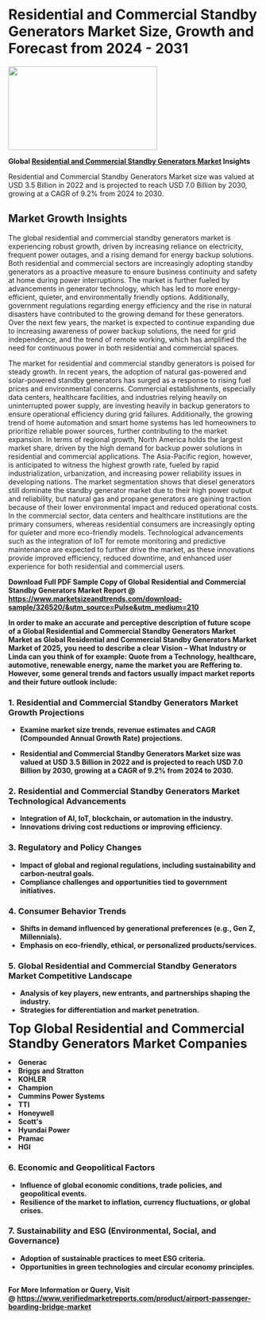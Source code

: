 <H1>Residential and Commercial Standby Generators Market Size, Growth and Forecast from 2024 - 2031</H1><img class="aligncenter size-medium wp-image-584254" src="https://thirdeyenews.in/wp-content/uploads/2024/09/Global-Market-Research-300x168.jpeg" alt="" width="300" height="168" /><p><strong>Global&nbsp;<a href="https://www.marketsizeandtrends.com/download-sample/326520/&amp;utm_source=Pulse&amp;utm_medium=210">Residential and Commercial Standby Generators Market</a> Insights</strong></p><p>Residential and Commercial Standby Generators Market size was valued at USD 3.5 Billion in 2022 and is projected to reach USD 7.0 Billion by 2030, growing at a CAGR of 9.2% from 2024 to 2030.</p><p><h2>Market Growth Insights</h2> <p>The global residential and commercial standby generators market is experiencing robust growth, driven by increasing reliance on electricity, frequent power outages, and a rising demand for energy backup solutions. Both residential and commercial sectors are increasingly adopting standby generators as a proactive measure to ensure business continuity and safety at home during power interruptions. The market is further fueled by advancements in generator technology, which has led to more energy-efficient, quieter, and environmentally friendly options. Additionally, government regulations regarding energy efficiency and the rise in natural disasters have contributed to the growing demand for these generators. Over the next few years, the market is expected to continue expanding due to increasing awareness of power backup solutions, the need for grid independence, and the trend of remote working, which has amplified the need for continuous power in both residential and commercial spaces.</p> <p><strong></strong></p> <p>The market for residential and commercial standby generators is poised for steady growth. In recent years, the adoption of natural gas-powered and solar-powered standby generators has surged as a response to rising fuel prices and environmental concerns. Commercial establishments, especially data centers, healthcare facilities, and industries relying heavily on uninterrupted power supply, are investing heavily in backup generators to ensure operational efficiency during grid failures. Additionally, the growing trend of home automation and smart home systems has led homeowners to prioritize reliable power sources, further contributing to the market expansion. In terms of regional growth, North America holds the largest market share, driven by the high demand for backup power solutions in residential and commercial applications. The Asia-Pacific region, however, is anticipated to witness the highest growth rate, fueled by rapid industrialization, urbanization, and increasing power reliability issues in developing nations. The market segmentation shows that diesel generators still dominate the standby generator market due to their high power output and reliability, but natural gas and propane generators are gaining traction because of their lower environmental impact and reduced operational costs. In the commercial sector, data centers and healthcare institutions are the primary consumers, whereas residential consumers are increasingly opting for quieter and more eco-friendly models. Technological advancements such as the integration of IoT for remote monitoring and predictive maintenance are expected to further drive the market, as these innovations provide improved efficiency, reduced downtime, and enhanced user experience for both residential and commercial users.</p> <p><strong></p><p><span class=""><strong>Download Full PDF Sample Copy of Global Residential and Commercial Standby Generators Market Report</strong> @ <a href="https://www.marketsizeandtrends.com/download-sample/326520/&amp;utm_source=Pulse&amp;utm_medium=210" target="_blank">https://www.marketsizeandtrends.com/download-sample/326520/&amp;utm_source=Pulse&amp;utm_medium=210</a></span></p><p>In order to make an accurate and perceptive description of future scope of a Global&nbsp;Residential and Commercial Standby Generators Market Market as Global&nbsp;Residential and Commercial Standby Generators Market Market of 2025, you need to describe a clear Vision &ndash; What Industry or Linda can you think of for example: Quote from a Technology, healthcare, automotive, renewable energy, name the market you are Reffering to. However, some general trends and factors usually impact market reports and their future outlook include:</p><h3>1.&nbsp;<strong>Residential and Commercial Standby Generators Market Growth Projections</strong></h3><ul><li>Examine market size trends, revenue estimates and CAGR (Compounded Annual Growth Rate) projections.</li><li><p>Residential and Commercial Standby Generators Market size was valued at USD 3.5 Billion in 2022 and is projected to reach USD 7.0 Billion by 2030, growing at a CAGR of 9.2% from 2024 to 2030.</p></li></ul><h3>2.&nbsp;<strong>Residential and Commercial Standby Generators Market Technological Advancements</strong></h3><ul><li>Integration of AI, IoT, blockchain, or automation in the industry.</li><li>Innovations driving cost reductions or improving efficiency.</li></ul><h3>3.&nbsp;<strong>Regulatory and Policy Changes</strong></h3><ul><li>Impact of global and regional regulations, including sustainability and carbon-neutral goals.</li><li>Compliance challenges and opportunities tied to government initiatives.</li></ul><h3>4.&nbsp;<strong>Consumer Behavior Trends</strong></h3><ul><li>Shifts in demand influenced by generational preferences (e.g., Gen Z, Millennials).</li><li>Emphasis on eco-friendly, ethical, or personalized products/services.</li></ul><h3>5.&nbsp;<strong>Global Residential and Commercial Standby Generators Market Competitive Landscape</strong></h3><ul><li>Analysis of key players, new entrants, and partnerships shaping the industry.</li><li>Strategies for differentiation and market penetration.</li></ul><p data-pm-slice="1 1 []"><span style="color: inherit; font-family: inherit; font-size: 25px;">Top Global Residential and Commercial Standby Generators Market Companies</span></p><div class="" data-test-id=""><p><li>Generac</li><li> Briggs and Stratton</li><li> KOHLER</li><li> Champion</li><li> Cummins Power Systems</li><li> TTI</li><li> Honeywell</li><li> Scott's</li><li> Hyundai Power</li><li> Pramac</li><li> HGI</li></p></div><h3>6.&nbsp;<strong>Economic and Geopolitical Factors</strong></h3><ul><li>Influence of global economic conditions, trade policies, and geopolitical events.</li><li>Resilience of the market to inflation, currency fluctuations, or global crises.</li></ul><h3>7.&nbsp;<strong>Sustainability and ESG (Environmental, Social, and Governance)</strong></h3><ul><li>Adoption of sustainable practices to meet ESG criteria.</li><li>Opportunities in green technologies and circular economy principles.</li></ul><h2><strong style="font-size: 14px;">For More Information or Query, Visit @&nbsp;</strong><a style="background-color: #ffffff; font-size: 14px;" href="https://www.marketsizeandtrends.com/report/residential-and-commercial-standby-generators-market/" target="_blank">https://www.verifiedmarketreports.com/product/airport-passenger-boarding-bridge-market</a></h2>
